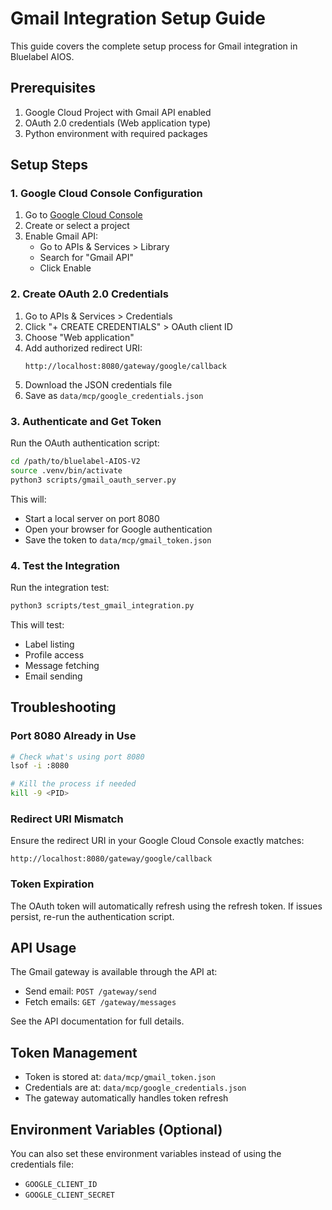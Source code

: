# Gmail Integration Setup Guide

This guide covers the complete setup process for Gmail integration in Bluelabel AIOS.

## Prerequisites

1. Google Cloud Project with Gmail API enabled
2. OAuth 2.0 credentials (Web application type)
3. Python environment with required packages

## Setup Steps

### 1. Google Cloud Console Configuration

1. Go to [Google Cloud Console](https://console.cloud.google.com/)
2. Create or select a project
3. Enable Gmail API:
   - Go to APIs & Services > Library
   - Search for "Gmail API"
   - Click Enable

### 2. Create OAuth 2.0 Credentials

1. Go to APIs & Services > Credentials
2. Click "+ CREATE CREDENTIALS" > OAuth client ID
3. Choose "Web application"
4. Add authorized redirect URI:
   ```
   http://localhost:8080/gateway/google/callback
   ```
5. Download the JSON credentials file
6. Save as `data/mcp/google_credentials.json`

### 3. Authenticate and Get Token

Run the OAuth authentication script:

```bash
cd /path/to/bluelabel-AIOS-V2
source .venv/bin/activate
python3 scripts/gmail_oauth_server.py
```

This will:
- Start a local server on port 8080
- Open your browser for Google authentication
- Save the token to `data/mcp/gmail_token.json`

### 4. Test the Integration

Run the integration test:

```bash
python3 scripts/test_gmail_integration.py
```

This will test:
- Label listing
- Profile access
- Message fetching
- Email sending

## Troubleshooting

### Port 8080 Already in Use

```bash
# Check what's using port 8080
lsof -i :8080

# Kill the process if needed
kill -9 <PID>
```

### Redirect URI Mismatch

Ensure the redirect URI in your Google Cloud Console exactly matches:
```
http://localhost:8080/gateway/google/callback
```

### Token Expiration

The OAuth token will automatically refresh using the refresh token. If issues persist, re-run the authentication script.

## API Usage

The Gmail gateway is available through the API at:
- Send email: `POST /gateway/send`
- Fetch emails: `GET /gateway/messages`

See the API documentation for full details.

## Token Management

- Token is stored at: `data/mcp/gmail_token.json`
- Credentials are at: `data/mcp/google_credentials.json`
- The gateway automatically handles token refresh

## Environment Variables (Optional)

You can also set these environment variables instead of using the credentials file:
- `GOOGLE_CLIENT_ID`
- `GOOGLE_CLIENT_SECRET`

